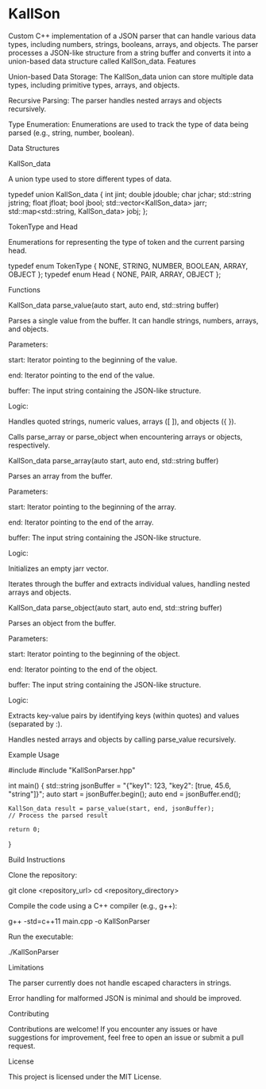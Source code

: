 # KallSon
Custom C++ implementation of a JSON parser that can handle various data types, including numbers, strings, booleans, arrays, and objects. The parser processes a JSON-like structure from a string buffer and converts it into a union-based data structure called KallSon_data.
Features

Union-based Data Storage: The KallSon_data union can store multiple data types, including primitive types, arrays, and objects.

Recursive Parsing: The parser handles nested arrays and objects recursively.

Type Enumeration: Enumerations are used to track the type of data being parsed (e.g., string, number, boolean).

Data Structures

KallSon_data

A union type used to store different types of data.

typedef union KallSon_data {
    int jint;
    double jdouble;
    char jchar;
    std::string jstring;
    float jfloat;
    bool jbool;
    std::vector<KallSon_data> jarr;
    std::map<std::string, KallSon_data> jobj;
};

TokenType and Head

Enumerations for representing the type of token and the current parsing head.

typedef enum TokenType {
    NONE, STRING, NUMBER, BOOLEAN, ARRAY, OBJECT
};
typedef enum Head { NONE, PAIR, ARRAY, OBJECT };

Functions

KallSon_data parse_value(auto start, auto end, std::string buffer)

Parses a single value from the buffer. It can handle strings, numbers, arrays, and objects.

Parameters:

start: Iterator pointing to the beginning of the value.

end: Iterator pointing to the end of the value.

buffer: The input string containing the JSON-like structure.

Logic:

Handles quoted strings, numeric values, arrays ([ ]), and objects ({ }).

Calls parse_array or parse_object when encountering arrays or objects, respectively.

KallSon_data parse_array(auto start, auto end, std::string buffer)

Parses an array from the buffer.

Parameters:

start: Iterator pointing to the beginning of the array.

end: Iterator pointing to the end of the array.

buffer: The input string containing the JSON-like structure.

Logic:

Initializes an empty jarr vector.

Iterates through the buffer and extracts individual values, handling nested arrays and objects.

KallSon_data parse_object(auto start, auto end, std::string buffer)

Parses an object from the buffer.

Parameters:

start: Iterator pointing to the beginning of the object.

end: Iterator pointing to the end of the object.

buffer: The input string containing the JSON-like structure.

Logic:

Extracts key-value pairs by identifying keys (within quotes) and values (separated by :).

Handles nested arrays and objects by calling parse_value recursively.

Example Usage

#include <iostream>
#include "KallSonParser.hpp"

int main() {
    std::string jsonBuffer = "{\"key1\": 123, \"key2\": [true, 45.6, \"string\"]}";
    auto start = jsonBuffer.begin();
    auto end = jsonBuffer.end();

    KallSon_data result = parse_value(start, end, jsonBuffer);
    // Process the parsed result

    return 0;
}

Build Instructions

Clone the repository:

git clone <repository_url>
cd <repository_directory>

Compile the code using a C++ compiler (e.g., g++):

g++ -std=c++11 main.cpp -o KallSonParser

Run the executable:

./KallSonParser

Limitations

The parser currently does not handle escaped characters in strings.

Error handling for malformed JSON is minimal and should be improved.

Contributing

Contributions are welcome! If you encounter any issues or have suggestions for improvement, feel free to open an issue or submit a pull request.

License

This project is licensed under the MIT License.
